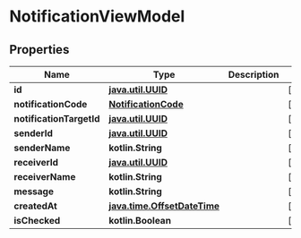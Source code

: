 
# NotificationViewModel

## Properties
Name | Type | Description | Notes
------------ | ------------- | ------------- | -------------
**id** | [**java.util.UUID**](java.util.UUID.md) |  |  [optional]
**notificationCode** | [**NotificationCode**](NotificationCode.md) |  |  [optional]
**notificationTargetId** | [**java.util.UUID**](java.util.UUID.md) |  |  [optional]
**senderId** | [**java.util.UUID**](java.util.UUID.md) |  |  [optional]
**senderName** | **kotlin.String** |  |  [optional]
**receiverId** | [**java.util.UUID**](java.util.UUID.md) |  |  [optional]
**receiverName** | **kotlin.String** |  |  [optional]
**message** | **kotlin.String** |  |  [optional]
**createdAt** | [**java.time.OffsetDateTime**](java.time.OffsetDateTime.md) |  |  [optional]
**isChecked** | **kotlin.Boolean** |  |  [optional]



